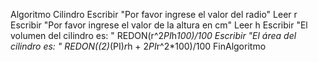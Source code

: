 
Algoritmo Cilindro 
	Escribir "Por favor ingrese el valor del radio"
	Leer r
	Escribir "Por favor ingrese el valor de la altura en cm"
	Leer h
	Escribir "El volumen del cilindro es: " REDON(r^2*PI*h*100)/100
	Escribir "El área del cilindro es: " REDON((2)*(PI)*r*h + 2*PI*r^2*100)/100
FinAlgoritmo

